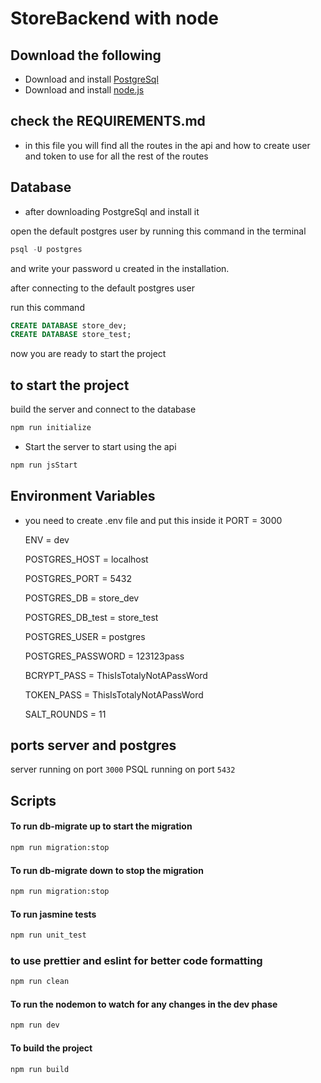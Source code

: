 # StoreBackend with node

## Download the following
-   Download and install [PostgreSql](https://www.postgresql.org/download/)
-   Download and install [node.js](https://nodejs.org/en/)


## check the REQUIREMENTS.md 
- in this file you will find all the routes in the api 
 and how to create user and token to use for all the rest of the routes

## Database 
- after downloading PostgreSql and install it 

open the default postgres user by running this command in the terminal
```sql
psql -U postgres
```
and write your password u created in the installation.

after connecting to the default postgres user 

run this command 
```sql
CREATE DATABASE store_dev;
CREATE DATABASE store_test;
```
now you are ready to start the project


## to start the project 

 build the server and connect to the database
 
```bash
npm run initialize   
```

- Start the server to start using the api

```bash
npm run jsStart
```

## Environment Variables

-  you need to create .env file and put this inside it
    PORT = 3000
    
    ENV = dev
    
    POSTGRES_HOST = localhost
    
    POSTGRES_PORT = 5432
    
    POSTGRES_DB = store_dev
    
    POSTGRES_DB_test = store_test
    
    POSTGRES_USER = postgres
    
    POSTGRES_PASSWORD = 123123pass
    
    BCRYPT_PASS = ThisIsTotalyNotAPassWord
    
    TOKEN_PASS = ThisIsTotalyNotAPassWord
    
    SALT_ROUNDS = 11

## ports server and postgres
server running on port `3000` 
PSQL running on port `5432`


## Scripts

#### To run db-migrate up to start the migration
```bash
npm run migration:stop
```
#### To run db-migrate down to stop the migration
```bash
npm run migration:stop
```

#### To run jasmine tests
```bash
npm run unit_test
```


### to use prettier and eslint for better code formatting
```bash
npm run clean
```

#### To run the nodemon to watch for any changes in the dev phase
```bash
npm run dev
```


#### To build the project
```bash
npm run build
```
